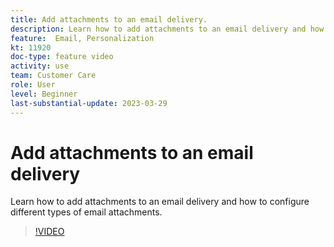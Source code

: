 ```yaml
---
title: Add attachments to an email delivery.
description: Learn how to add attachments to an email delivery and how to configure different types of email attachments.
feature:  Email, Personalization
kt: 11920
doc-type: feature video
activity: use
team: Customer Care
role: User
level: Beginner
last-substantial-update: 2023-03-29
---
```


# Add attachments to an email delivery

Learn how to add attachments to an email delivery and how to configure different types of email attachments.

>[!VIDEO](https://video.tv.adobe.com/v/3415789?quality=12&learn=on)
